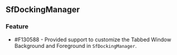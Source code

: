 ## SfDockingManager

### Feature

* \#F130588 - Provided support to customize the Tabbed Window Background and Foreground in `SfDockingManager`.
